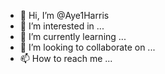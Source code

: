 - 👋 Hi, I’m @Aye1Harris
- 👀 I’m interested in ...
- 🌱 I’m currently learning ...
- 💞️ I’m looking to collaborate on ...
- 📫 How to reach me ...

<!---
Aye1Harris/Aye1Harris is a ✨ special ✨ repository because its `README.md` (this file) appears on your GitHub profile.
You can click the Preview link to take a look at your changes.
--->
